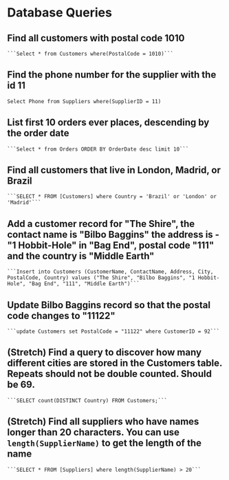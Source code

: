 # Database Queries

## Find all customers with postal code 1010
    ```Select * from Customers where(PostalCode = 1010)```

## Find the phone number for the supplier with the id 11
   ```Select Phone from Suppliers where(SupplierID = 11)```

## List first 10 orders ever places, descending by the order date
    ```Select * from Orders ORDER BY OrderDate desc limit 10```
## Find all customers that live in London, Madrid, or Brazil
    ```SELECT * FROM [Customers] where Country = 'Brazil' or 'London' or 'Madrid'```
## Add a customer record for "The Shire", the contact name is "Bilbo Baggins" the address is -"1 Hobbit-Hole" in "Bag End", postal code "111" and the country is "Middle Earth"
    ```Insert into Customers (CustomerName, ContactName, Address, City, PostalCode, Country) values ("The Shire", "Bilbo Baggins", "1 Hobbit-Hole", "Bag End", "111", "Middle Earth")```
## Update Bilbo Baggins record so that the postal code changes to "11122"
    ```update Customers set PostalCode = "11122" where CustomerID = 92```
## (Stretch) Find a query to discover how many different cities are stored in the Customers table. Repeats should not be double counted. Should be 69.
    ```SELECT count(DISTINCT Country) FROM Customers;```
## (Stretch) Find all suppliers who have names longer than 20 characters. You can use `length(SupplierName)` to get the length of the name
    ```SELECT * FROM [Suppliers] where length(SupplierName) > 20```
